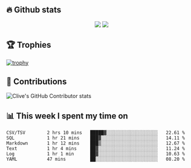 ## &#128293; Github stats

<!-- GitHub Readme Streak Stats - https://github.com/DenverCoder1/github-readme-streak-stats -->
<p align="center">

<picture>
  <source 
    srcset="https://github-readme-stats.vercel.app/api?username=clivewalkden&count_private=true&show_icons=true&theme=darcula"
    media="(prefers-color-scheme: dark)"
  />
  <source
    srcset="https://github-readme-stats.vercel.app/api?username=clivewalkden&count_private=true&show_icons=true&theme=calm"
    media="(prefers-color-scheme: light), (prefers-color-scheme: no-preference)"
  />
  <img src="https://github-readme-stats.vercel.app/api?username=clivewalkden&count_private=true&show_icons=true&theme=darcula" />
</picture>

<a href="https://git.io/streak-stats" target="_blank">
  <img src="http://github-readme-streak-stats.herokuapp.com?user=clivewalkden&theme=darcula&date_format=j%20M%5B%20Y%5D" />
</a>

</p>

## &#127942; Trophies
[![trophy](https://github-profile-trophy.vercel.app/?username=clivewalkden&theme=onedark)](https://github.com/clivewalkden/github-profile-trophy)

## &#129309; Contributions
![Clive's GitHub Contributor stats](https://github-contributor-stats.vercel.app/api?username=clivewalkden)

## &#128202; This week I spent my time on
<!--START_SECTION:waka-->

```text
CSV/TSV        2 hrs 10 mins   █████▓░░░░░░░░░░░░░░░░░░░   22.61 %
SQL            1 hr 21 mins    ███▓░░░░░░░░░░░░░░░░░░░░░   14.11 %
Markdown       1 hr 12 mins    ███▒░░░░░░░░░░░░░░░░░░░░░   12.67 %
Text           1 hr 4 mins     ██▓░░░░░░░░░░░░░░░░░░░░░░   11.24 %
Log            1 hr 1 min      ██▓░░░░░░░░░░░░░░░░░░░░░░   10.63 %
YAML           47 mins         ██░░░░░░░░░░░░░░░░░░░░░░░   08.20 %
```

<!--END_SECTION:waka-->
